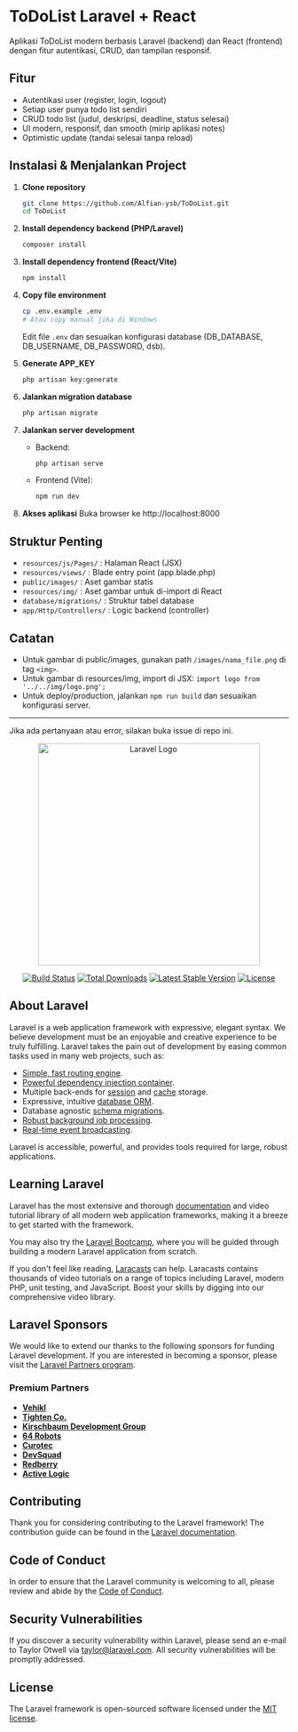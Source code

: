 # ToDoList Laravel + React

Aplikasi ToDoList modern berbasis Laravel (backend) dan React (frontend) dengan fitur autentikasi, CRUD, dan tampilan responsif.

## Fitur
- Autentikasi user (register, login, logout)
- Setiap user punya todo list sendiri
- CRUD todo list (judul, deskripsi, deadline, status selesai)
- UI modern, responsif, dan smooth (mirip aplikasi notes)
- Optimistic update (tandai selesai tanpa reload)

## Instalasi & Menjalankan Project

1. **Clone repository**
	```bash
	git clone https://github.com/Alfian-ysb/ToDoList.git
	cd ToDoList
	```

2. **Install dependency backend (PHP/Laravel)**
	```bash
	composer install
	```

3. **Install dependency frontend (React/Vite)**
	```bash
	npm install
	```

4. **Copy file environment**
	```bash
	cp .env.example .env
	# Atau copy manual jika di Windows
	```
	Edit file `.env` dan sesuaikan konfigurasi database (DB_DATABASE, DB_USERNAME, DB_PASSWORD, dsb).

5. **Generate APP_KEY**
	```bash
	php artisan key:generate
	```

6. **Jalankan migration database**
	```bash
	php artisan migrate
	```

7. **Jalankan server development**
	- Backend:
	  ```bash
	  php artisan serve
	  ```
	- Frontend (Vite):
	  ```bash
	  npm run dev
	  ```

8. **Akses aplikasi**
	Buka browser ke http://localhost:8000

## Struktur Penting
- `resources/js/Pages/` : Halaman React (JSX)
- `resources/views/` : Blade entry point (app.blade.php)
- `public/images/` : Aset gambar statis
- `resources/img/` : Aset gambar untuk di-import di React
- `database/migrations/` : Struktur tabel database
- `app/Http/Controllers/` : Logic backend (controller)

## Catatan
- Untuk gambar di public/images, gunakan path `/images/nama_file.png` di tag `<img>`.
- Untuk gambar di resources/img, import di JSX: `import logo from '../../img/logo.png';`
- Untuk deploy/production, jalankan `npm run build` dan sesuaikan konfigurasi server.

---

Jika ada pertanyaan atau error, silakan buka issue di repo ini.
<p align="center"><a href="https://laravel.com" target="_blank"><img src="https://raw.githubusercontent.com/laravel/art/master/logo-lockup/5%20SVG/2%20CMYK/1%20Full%20Color/laravel-logolockup-cmyk-red.svg" width="400" alt="Laravel Logo"></a></p>

<p align="center">
<a href="https://github.com/laravel/framework/actions"><img src="https://github.com/laravel/framework/workflows/tests/badge.svg" alt="Build Status"></a>
<a href="https://packagist.org/packages/laravel/framework"><img src="https://img.shields.io/packagist/dt/laravel/framework" alt="Total Downloads"></a>
<a href="https://packagist.org/packages/laravel/framework"><img src="https://img.shields.io/packagist/v/laravel/framework" alt="Latest Stable Version"></a>
<a href="https://packagist.org/packages/laravel/framework"><img src="https://img.shields.io/packagist/l/laravel/framework" alt="License"></a>
</p>

## About Laravel

Laravel is a web application framework with expressive, elegant syntax. We believe development must be an enjoyable and creative experience to be truly fulfilling. Laravel takes the pain out of development by easing common tasks used in many web projects, such as:

- [Simple, fast routing engine](https://laravel.com/docs/routing).
- [Powerful dependency injection container](https://laravel.com/docs/container).
- Multiple back-ends for [session](https://laravel.com/docs/session) and [cache](https://laravel.com/docs/cache) storage.
- Expressive, intuitive [database ORM](https://laravel.com/docs/eloquent).
- Database agnostic [schema migrations](https://laravel.com/docs/migrations).
- [Robust background job processing](https://laravel.com/docs/queues).
- [Real-time event broadcasting](https://laravel.com/docs/broadcasting).

Laravel is accessible, powerful, and provides tools required for large, robust applications.

## Learning Laravel

Laravel has the most extensive and thorough [documentation](https://laravel.com/docs) and video tutorial library of all modern web application frameworks, making it a breeze to get started with the framework.

You may also try the [Laravel Bootcamp](https://bootcamp.laravel.com), where you will be guided through building a modern Laravel application from scratch.

If you don't feel like reading, [Laracasts](https://laracasts.com) can help. Laracasts contains thousands of video tutorials on a range of topics including Laravel, modern PHP, unit testing, and JavaScript. Boost your skills by digging into our comprehensive video library.

## Laravel Sponsors

We would like to extend our thanks to the following sponsors for funding Laravel development. If you are interested in becoming a sponsor, please visit the [Laravel Partners program](https://partners.laravel.com).

### Premium Partners

- **[Vehikl](https://vehikl.com)**
- **[Tighten Co.](https://tighten.co)**
- **[Kirschbaum Development Group](https://kirschbaumdevelopment.com)**
- **[64 Robots](https://64robots.com)**
- **[Curotec](https://www.curotec.com/services/technologies/laravel)**
- **[DevSquad](https://devsquad.com/hire-laravel-developers)**
- **[Redberry](https://redberry.international/laravel-development)**
- **[Active Logic](https://activelogic.com)**

## Contributing

Thank you for considering contributing to the Laravel framework! The contribution guide can be found in the [Laravel documentation](https://laravel.com/docs/contributions).

## Code of Conduct

In order to ensure that the Laravel community is welcoming to all, please review and abide by the [Code of Conduct](https://laravel.com/docs/contributions#code-of-conduct).

## Security Vulnerabilities

If you discover a security vulnerability within Laravel, please send an e-mail to Taylor Otwell via [taylor@laravel.com](mailto:taylor@laravel.com). All security vulnerabilities will be promptly addressed.

## License

The Laravel framework is open-sourced software licensed under the [MIT license](https://opensource.org/licenses/MIT).
